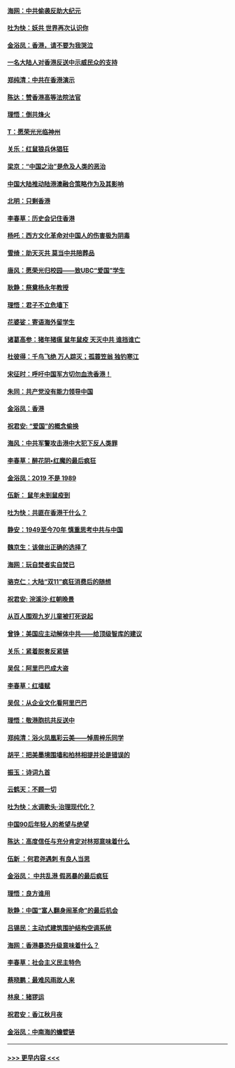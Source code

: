 #### [海网：中共偷袭反助大纪元](../pages/nsc993/n11673515.md?t=11230801) 
#### [吐为快：妖共 世界再次认识你](../pages/nsc993/n11673506.md?t=11230801) 
#### [金浴凤：香港，请不要为我哭泣](../pages/nsc993/n11673248.md?t=11230801) 
#### [一名大陆人对香港反送中示威民众的支持](../pages/nsc993/n11672615.md?t=11230801) 
#### [郑纯清：中共在香港演示](../pages/nsc993/n11670539.md?t=11230801) 
#### [陈达：赞香港高等法院法官](../pages/nsc993/n11669542.md?t=11230801) 
#### [理悟：倒共烽火](../pages/nsc993/n11668844.md?t=11230801) 
#### [T：愿荣光光临神州](../pages/nsc993/n11668421.md?t=11230801) 
#### [关乐：红鼠狼兵休猖狂](../pages/nsc993/n11668378.md?t=11230801) 
#### [梁京：“中国之治”是危及人类的恶治](../pages/nsc993/n11668328.md?t=11230801) 
#### [中国大陆推动陆港澳融合策略作为及其影响](../pages/nsc993/n11668157.md?t=11230801) 
#### [北明：只剩香港](../pages/nsc993/n11668002.md?t=11230801) 
#### [李春草：历史会记住香港](../pages/nsc993/n11667927.md?t=11230801) 
#### [杨吒：西方文化革命对中国人的伤害极为阴毒](../pages/nsc993/n11664521.md?t=11230801) 
#### [雪绮：助天灭共 莫当中共陪葬品](../pages/nsc993/n11662650.md?t=11230801) 
#### [唐风：愿荣光归校园——致UBC“爱国”学生](../pages/nsc993/n11662194.md?t=11230801) 
#### [耿静：祭奠杨永年教授](../pages/nsc993/n11662514.md?t=11230801) 
#### [理悟：君子不立危墙下](../pages/nsc993/n11662172.md?t=11230801) 
#### [花婆娑：寄语海外留学生](../pages/nsc993/n11662121.md?t=11230801) 
#### [诸葛高参：猪年猪瘟 鼠年鼠疫 天灭中共 谁挡谁亡](../pages/nsc993/n11661980.md?t=11230801) 
#### [杜彼得：千鸟飞绝 万人踪灭；孤蓑笠翁 独钓寒江](../pages/nsc993/n11661170.md?t=11230801) 
#### [宋征时：呼吁中国军方切勿血洗香港！](../pages/nsc993/n11415318.md?t=11230801) 
#### [朱同：共产党没有能力领导中国](../pages/nsc993/n11660421.md?t=11230801) 
#### [金浴凤：香港](../pages/nsc993/n11660419.md?t=11230801) 
#### [祝君安: “爱国”的概念偷换](../pages/nsc993/n11659706.md?t=11230801) 
#### [海风：中共军警攻击港中大犯下反人类罪](../pages/nsc993/n11659632.md?t=11230801) 
#### [李春草：醉花阴•红魔的最后疯狂](../pages/nsc993/n11659287.md?t=11230801) 
#### [金浴凤：2019 不是 1989](../pages/nsc993/n11657663.md?t=11230801) 
#### [伍新： 鼠年未到鼠疫到](../pages/nsc993/n11655098.md?t=11230801) 
#### [吐为快：共匪在香港干什么？](../pages/nsc993/n11654891.md?t=11230801) 
#### [静安：1949至今70年 慎重思考中共与中国](../pages/nsc993/n11651244.md?t=11230801) 
#### [魏京生：该做出正确的选择了](../pages/nsc993/n11653084.md?t=11230801) 
#### [海网：玩自焚者实自焚已](../pages/nsc993/n11652423.md?t=11230801) 
#### [骆克仁：大陆“双11”疯狂消费后的随想](../pages/nsc993/n11652305.md?t=11230801) 
#### [祝君安: 浣溪沙·红朝晚景](../pages/nsc993/n11652258.md?t=11230801) 
#### [从百人围观九岁儿童被打死说起](../pages/nsc993/n11651030.md?t=11230801) 
#### [曾铮：美国应主动解体中共——给顶级智库的建议](../pages/nsc993/n11649888.md?t=11230801) 
#### [关乐：紧着脱套反紧链](../pages/nsc993/n11649069.md?t=11230801) 
#### [吴侃：阿里巴巴成大盗](../pages/nsc993/n11645523.md?t=11230801) 
#### [李春草：红墙赋](../pages/nsc993/n11646389.md?t=11230801) 
#### [吴侃：从企业文化看阿里巴巴](../pages/nsc993/n11645476.md?t=11230801) 
#### [理悟：敬港胞抗共反送中](../pages/nsc993/n11645466.md?t=11230801) 
#### [郑纯清：浴火凤凰彩云美——悼周梓乐同学](../pages/nsc993/n11645155.md?t=11230801) 
#### [胡平：把美墨境围墙和柏林相提并论是错误的](../pages/nsc993/n11645134.md?t=11230801) 
#### [振玉：诗词九首](../pages/nsc993/n11644081.md?t=11230801) 
#### [云鹤天：不顾一切](../pages/nsc993/n11643508.md?t=11230801) 
#### [吐为快：水调歌头·治理现代化？](../pages/nsc993/n11643485.md?t=11230801) 
#### [中国90后年轻人的希望与绝望](../pages/nsc993/n11642317.md?t=11230801) 
#### [陈达：高度信任与充分肯定对林郑意味着什么](../pages/nsc993/n11641441.md?t=11230801) 
#### [伍新 ：何君尧遇刺 有良人当思](../pages/nsc993/n11641503.md?t=11230801) 
#### [金浴凤： 中共乱港  假恶暴的最后疯狂](../pages/nsc993/n11641495.md?t=11230801) 
#### [理悟：良方谁用](../pages/nsc993/n11641463.md?t=11230801) 
#### [耿静：中国“富人翻身闹革命”的最后机会](../pages/nsc993/n11640655.md?t=11230801) 
#### [吕锡民：主动式建筑围护结构空调系统](../pages/nsc993/n11640168.md?t=11230801) 
#### [海网：香港暴恐升级意味着什么？](../pages/nsc993/n11635904.md?t=11230801) 
#### [李春草：社会主义民主特色](../pages/nsc993/n11634657.md?t=11230801) 
#### [蔡晓鹏：最难风雨故人来](../pages/nsc993/n11633145.md?t=11230801) 
#### [林泉：猪猡运](../pages/nsc993/n11631469.md?t=11230801) 
#### [祝君安：香江秋月夜](../pages/nsc993/n11631440.md?t=11230801) 
#### [金浴凤：中南海的蟾嬖链](../pages/nsc993/n11631290.md?t=11230801) 

----
#### [ >>> 更早内容 <<< ](../indexes/nsc993-earlier.md)
